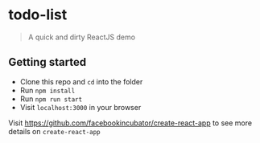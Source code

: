 # todo-list

> A quick and dirty ReactJS demo

## Getting started

* Clone this repo and `cd` into the folder
* Run `npm install`
* Run `npm run start`
* Visit `localhost:3000` in your browser

Visit https://github.com/facebookincubator/create-react-app to see more details on `create-react-app`
